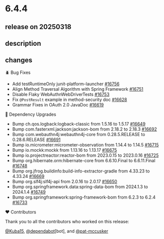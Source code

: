 # 6.4.4

## release on 20250318

## description

## changes

🪲 Bug Fixes

* Add testRuntimeOnly junit-platform-launcher <a href="https://github.com/spring-projects/spring-security/issues/16756" data-hovercard-type="issue" data-hovercard-url="/spring-projects/spring-security/issues/16756/hovercard">#16756</a>
* Align Method Traversal Algorithm with Spring Framework <a href="https://github.com/spring-projects/spring-security/issues/16751" data-hovercard-type="issue" data-hovercard-url="/spring-projects/spring-security/issues/16751/hovercard">#16751</a>
* Disable Flaky WebAuthnWebDriverTests <a href="https://github.com/spring-projects/spring-security/issues/16753" data-hovercard-type="issue" data-hovercard-url="/spring-projects/spring-security/issues/16753/hovercard">#16753</a>
* Fix <code>@PostResult</code> example in method-security doc <a href="https://github.com/spring-projects/spring-security/pull/16628" data-hovercard-type="pull_request" data-hovercard-url="/spring-projects/spring-security/pull/16628/hovercard">#16628</a>
* Grammar Fixes in OAuth 2.0 JavaDoc <a href="https://github.com/spring-projects/spring-security/pull/16619" data-hovercard-type="pull_request" data-hovercard-url="/spring-projects/spring-security/pull/16619/hovercard">#16619</a>

🔨 Dependency Upgrades

* Bump ch.qos.logback:logback-classic from 1.5.16 to 1.5.17 <a href="https://github.com/spring-projects/spring-security/pull/16649" data-hovercard-type="pull_request" data-hovercard-url="/spring-projects/spring-security/pull/16649/hovercard">#16649</a>
* Bump com.fasterxml.jackson:jackson-bom from 2.18.2 to 2.18.3 <a href="https://github.com/spring-projects/spring-security/pull/16692" data-hovercard-type="pull_request" data-hovercard-url="/spring-projects/spring-security/pull/16692/hovercard">#16692</a>
* Bump com.webauthn4j:webauthn4j-core from 0.28.5.RELEASE to 0.28.6.RELEASE <a href="https://github.com/spring-projects/spring-security/pull/16691" data-hovercard-type="pull_request" data-hovercard-url="/spring-projects/spring-security/pull/16691/hovercard">#16691</a>
* Bump io.micrometer:micrometer-observation from 1.14.4 to 1.14.5 <a href="https://github.com/spring-projects/spring-security/pull/16715" data-hovercard-type="pull_request" data-hovercard-url="/spring-projects/spring-security/pull/16715/hovercard">#16715</a>
* Bump io.mockk:mockk from 1.13.16 to 1.13.17 <a href="https://github.com/spring-projects/spring-security/pull/16675" data-hovercard-type="pull_request" data-hovercard-url="/spring-projects/spring-security/pull/16675/hovercard">#16675</a>
* Bump io.projectreactor:reactor-bom from 2023.0.15 to 2023.0.16 <a href="https://github.com/spring-projects/spring-security/pull/16725" data-hovercard-type="pull_request" data-hovercard-url="/spring-projects/spring-security/pull/16725/hovercard">#16725</a>
* Bump org.hibernate.orm:hibernate-core from 6.6.10.Final to 6.6.11.Final <a href="https://github.com/spring-projects/spring-security/pull/16748" data-hovercard-type="pull_request" data-hovercard-url="/spring-projects/spring-security/pull/16748/hovercard">#16748</a>
* Bump org.jfrog.buildinfo:build-info-extractor-gradle from 4.33.23 to 4.33.24 <a href="https://github.com/spring-projects/spring-security/pull/16669" data-hovercard-type="pull_request" data-hovercard-url="/spring-projects/spring-security/pull/16669/hovercard">#16669</a>
* Bump org.slf4j:slf4j-api from 2.0.16 to 2.0.17 <a href="https://github.com/spring-projects/spring-security/pull/16650" data-hovercard-type="pull_request" data-hovercard-url="/spring-projects/spring-security/pull/16650/hovercard">#16650</a>
* Bump org.springframework.data:spring-data-bom from 2024.1.3 to 2024.1.4 <a href="https://github.com/spring-projects/spring-security/pull/16749" data-hovercard-type="pull_request" data-hovercard-url="/spring-projects/spring-security/pull/16749/hovercard">#16749</a>
* Bump org.springframework:spring-framework-bom from 6.2.3 to 6.2.4 <a href="https://github.com/spring-projects/spring-security/pull/16733" data-hovercard-type="pull_request" data-hovercard-url="/spring-projects/spring-security/pull/16733/hovercard">#16733</a>

❤️ Contributors

Thank you to all the contributors who worked on this release:

<a class="user-mention notranslate" data-hovercard-type="user" data-hovercard-url="/users/Kuba15/hovercard" data-octo-click="hovercard-link-click" data-octo-dimensions="link_type:self" href="https://github.com/Kuba15">@Kuba15</a>, <a class="user-mention notranslate" data-hovercard-type="organization" data-hovercard-url="/orgs/dependabot/hovercard" data-octo-click="hovercard-link-click" data-octo-dimensions="link_type:self" href="https://github.com/dependabot">@dependabot</a>[bot], and <a class="user-mention notranslate" data-hovercard-type="user" data-hovercard-url="/users/pat-mccusker/hovercard" data-octo-click="hovercard-link-click" data-octo-dimensions="link_type:self" href="https://github.com/pat-mccusker">@pat-mccusker</a>

